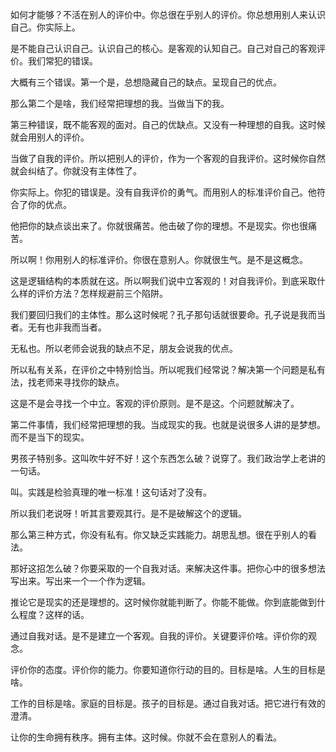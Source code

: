 如何才能够？不活在别人的评价中。你总很在乎别人的评价。你总想用别人来认识自己。你实际上。

是不能自己认识自己。认识自己的核心。是客观的认知自己。自己对自己的客观评价。我们常犯的错误。

大概有三个错误。第一个是，总想隐藏自己的缺点。呈现自己的优点。

那么第二个是啥，我们经常把理想的我。当做当下的我。

第三种错误，既不能客观的面对。自己的优缺点。又没有一种理想的自我。这时候就会用别人的评价。

当做了自我的评价。所以把别人的评价，作为一个客观的自我评价。这时候你自然就会纠结了。你就没有主体性了。

你实际上。你犯的错误是。没有自我评价的勇气。而用别人的标准评价自己。他符合了你的优点。

他把你的缺点谈出来了。你就很痛苦。他击破了你的理想。不是现实。你也很痛苦。

所以啊！你用别人的标准评价。你很在意别人。你就很生气。是不是这概念。

这是逻辑结构的本质就在这。所以啊我们说中立客观的！对自我评价。到底采取什么样的评价方法？怎样规避前三个陷阱。

我们要回归我们的主体性。那么这时候呢？孔子那句话就很要命。孔子说是我而当者。无有也非我而当者。

无私也。所以老师会说我的缺点不足，朋友会说我的优点。

所以私有关系，在评价之中特别恰当。所以呢我们经常说？解决第一个问题是私有法，找老师来寻找你的缺点。

这是不是会寻找一个中立。客观的评价原则。是不是这。个问题就解决了。

第二件事情，我们经常把理想的我。当成现实的我。也就是说很多人讲的是梦想。而不是当下的现实。

男孩子特别多。这叫吹牛好不好！这个东西怎么破？说穿了。我们政治学上老讲的一句话。

叫。实践是检验真理的唯一标准！这句话对了没有。

所以我们老说呀！听其言要观其行。是不是破解这个的逻辑。

那么第三种方式，你没有私有。你又缺乏实践能力。胡思乱想。很在乎别人的看法。

那好这招怎么破？你要采取的一个自我对话。来解决这件事。把你心中的很多想法写出来。写出来一个一个作为逻辑。

推论它是现实的还是理想的。这时候你就能判断了。你能不能做。你到底能做到什么程度？这样的话。

通过自我对话。是不是建立一个客观。自我的评价。关键要评价啥。评价你的观念。

评价你的态度。评价你的能力。你要知道你行动的目的。目标是啥。人生的目标是啥。

工作的目标是啥。家庭的目标是。孩子的目标是。通过自我对话。把它进行有效的澄清。

让你的生命拥有秩序。拥有主体。这时候。你就不会在意别人的看法。